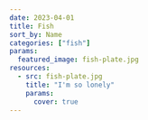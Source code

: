 ```yaml
---
date: 2023-04-01
title: Fish
sort_by: Name
categories: ["fish"]
params:
  featured_image: fish-plate.jpg
resources:
  - src: fish-plate.jpg
    title: "I'm so lonely"
    params:
      cover: true
---
```

